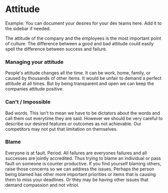 # Attitude

Example: You can document your desires for your dev teams here. Add it to the
sidebar if needed.

The attitude of the company and the employees is the most important point of
culture. The difference between a good and bad attitude could easily spell the
difference between success and failure. 


### Managing your attitude
People's attitude changes all the time. It can be work, home, family, or caused
by thousands of other items. It would be unfair to demand a perfect attitude
at all times. But by being transparent and open we can keep the companies 
attitude positive.


### Can't / Impossible
Bad words. This isn't to mean we have to be dictators about the words and call
them out everytime they are said. However we should be very careful to describe
our desired features or outcomes as not achievable. Our competitors may not
put that limitation on themselves. 

### Blame
Everyone is at fault. Period. All failures are everyones failures and all 
successes are jointly accredited. Thus trying to blame an individual or pass
fault on someone is counter productive. If you find yourself blaming others,
raise those concerns so we can address the issues. Perhaps the person being 
blamed has other more important priorities or items that is causing them to 
miss your deadlines. Or they may be having other issues that demand 
compassion and not vitriol.
